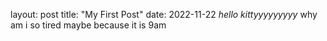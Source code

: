 layout: post
title: "My First Post"
date: 2022-11-22
*hello kittyyyyyyyyy*
why am i so tired
maybe because it is 9am
